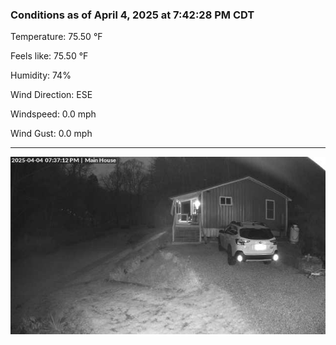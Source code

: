 ### Conditions as of April 4, 2025 at 7:42:28 PM CDT 

Temperature: 75.50 &deg;F

Feels like: 75.50 &deg;F

Humidity: 74%

Wind Direction: ESE

Windspeed: 0.0 mph

Wind Gust: 0.0 mph

---

<img src="./images/latest.jpeg"/>

